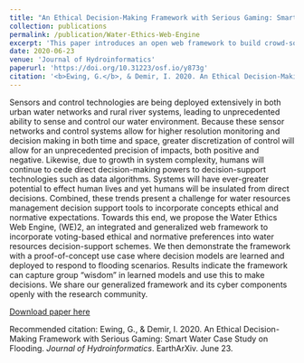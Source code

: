 ```yaml
---
title: "An Ethical Decision-Making Framework with Serious Gaming: Smart Water Case Study on Flooding"
collection: publications
permalink: /publication/Water-Ethics-Web-Engine
excerpt: 'This paper introduces an open web framework to build crowd-sourced decision models for ethical dilemmas in water resources.'
date: 2020-06-23
venue: 'Journal of Hydroinformatics'
paperurl: 'https://doi.org/10.31223/osf.io/y873g'
citation: '<b>Ewing, G.</b>, & Demir, I. 2020. An Ethical Decision-Making Framework with Serious Gaming: Smart Water Case Study on Flooding. <i>Journal of Hydroinformatics</i>. EarthArXiv. June 23.'
---
```

Sensors and control technologies are being deployed extensively in both urban water networks and rural river systems, leading to unprecedented ability to sense and control our water environment. Because these sensor networks and control systems allow for higher resolution monitoring and decision making in both time and space, greater discretization of control will allow for an unprecedented precision of impacts, both positive and negative. Likewise, due to growth in system complexity, humans will continue to cede direct decision-making powers to decision-support technologies such as data algorithms. Systems will have ever-greater potential to effect human lives and yet humans will be insulated from direct decisions. Combined, these trends present a challenge for water resources management decision support tools to incorporate concepts ethical and normative expectations. Towards this end, we propose the Water Ethics Web Engine, (WE)2, an integrated and generalized web framework to incorporate voting-based ethical and normative preferences into water resources decision-support schemes. We then demonstrate the framework with a proof-of-concept use case where decision models are learned and deployed to respond to flooding scenarios. Results indicate the framework can capture group “wisdom” in learned models and use this to make decisions. We share our generalized framework and its cyber components openly with the research community.

[Download paper here](https://doi.org/10.31223/osf.io/y873g)

Recommended citation: Ewing, G., & Demir, I. 2020. An Ethical Decision-Making Framework with Serious Gaming: Smart Water Case Study on Flooding. <i>Journal of Hydroinformatics</i>. EarthArXiv. June 23.